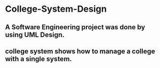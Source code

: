 # College-System-Design
## A Software Engineering project was done by using UML Design.
## college system shows how to manage a college with a single system.
